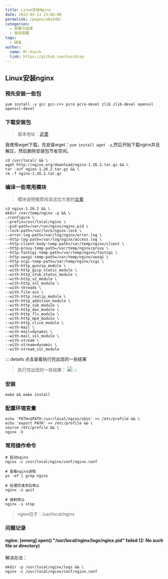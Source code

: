 ```yaml
---
title: Linux安装Nginx
date: 2023-05-13 23:06:00
permalink: /pages/a8a3d0/
categories:
  - 部署与运维
  - 常规部署
tags:
  - 随笔
author: 
  name: Mr.Kusch
  link: https://github.com/kuschzzp
---
```

## Linux安装nginx

### 预先安装一些包

```shell
yum install -y gcc gcc-c++ pcre pcre-devel zlib zlib-devel openssl openssl-devel
```

### 下载安装包

> 版本地址：[这里](http://nginx.org/download/)

我使用wget下载，先安装wget：`yum install wget -y`,然后开始下载nginx并且解压，然后删除安装包节省空间。
```shell
cd /usr/local/ && \
wget http://nginx.org/download/nginx-1.26.2.tar.gz && \
tar -xvf nginx-1.26.2.tar.gz && \
rm -f nginx-1.26.2.tar.gz
```

### 编译一些常用模块
> 模块说明推荐阅读这位大佬的[文章](https://www.cnblogs.com/makecode/articles/9996639.html)
```shell
cd nginx-1.26.2 && \
mkdir /var/temp/nginx -p && \
./configure \
--prefix=/usr/local/nginx \
--pid-path=/var/run/nginx/nginx.pid \
--lock-path=/var/lock/nginx.lock \
--error-log-path=/var/log/nginx/error.log \
--http-log-path=/var/log/nginx/access.log \
--http-client-body-temp-path=/var/temp/nginx/client \
--http-proxy-temp-path=/var/temp/nginx/proxy \
--http-fastcgi-temp-path=/var/temp/nginx/fastcgi \
--http-uwsgi-temp-path=/var/temp/nginx/uwsgi \
--http-scgi-temp-path=/var/temp/nginx/scgi \
--with-http_gunzip_module \
--with-http_gzip_static_module \
--with-http_stub_status_module \
--with-http_v2_module \
--with-http_ssl_module \
--with-threads \
--with-file-aio \
--with-http_realip_module \
--with-http_addition_module \
--with-http_sub_module \
--with-http_dav_module \
--with-http_flv_module \
--with-http_mp4_module \
--with-http_slice_module \
--with-mail \
--with-mail=dynamic \
--with-mail_ssl_module \
--with-stream \
--with-stream=dynamic \
--with-stream_ssl_module 
```

::: details 点击查看执行完出现的一些结果
> 执行完出现的一些结果：
> ![](https://img.superkusch.fun/docs/202412161750584.png)
:::



### 安装
```shell
make && make install
```

### 配置环境变量
```shell
echo 'PATH=$PATH:/usr/local/nginx/sbin' >> /etc/profile && \
echo 'export PATH' >> /etc/profile && \
source /etc/profile && \
nginx -V
```

### 常用操作命令

```shell
# 启动nginx
nginx -c /usr/local/nginx/conf/nginx.conf

# 查看nginx进程
ps -ef | grep nginx

# 处理完请求后停止
nginx -s quit

# 强制停止
nginx -s stop

```

> nginx位于：/usr/local/nginx


### 问题记录

#### nginx: [emerg] open() "/usr/local/nginx/logs/nginx.pid" failed (2: No such file or directory)

解决办法：
```shell
mkdir -p /usr/local/nginx/logs && \
nginx -c /usr/local/nginx/conf/nginx.conf
```